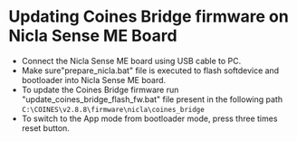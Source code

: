 # Updating Coines Bridge firmware on Nicla Sense ME Board

- Connect the Nicla Sense ME board using USB cable to PC.
- Make sure"prepare_nicla.bat" file is executed to flash softdevice and bootloader into Nicla
Sense ME board.
- To update the Coines Bridge firmware run "update_coines_bridge_flash_fw.bat" file present in
the following path `C:\COINES\v2.8.8\firmware\nicla\coines_bridge`
- To switch to the App mode from bootloader mode, press three times reset button.

